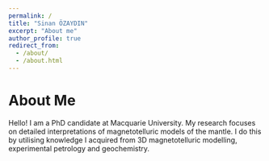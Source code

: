 ```yaml
---
permalink: /
title: "Sinan ÖZAYDIN"
excerpt: "About me"
author_profile: true
redirect_from: 
  - /about/
  - /about.html
---
```


About Me
======

Hello! I am a PhD candidate at Macquarie University. My research focuses on detailed interpretations of magnetotelluric models of the mantle. I do this by utilising knowledge I acquired from 3D magnetotelluric modelling, experimental petrology and geochemistry. 
